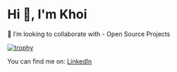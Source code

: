 # Hi 👋, I'm Khoi

👯 I’m looking to collaborate with - Open Source Projects

[![trophy](https://github-profile-trophy.vercel.app/?username=nguyenkhoi2806&theme=onedark)](https://github.com/nguyenkhoi2806/github-profile-trophy)

You can find me on: [LinkedIn](https://www.linkedin.com/in/khoi-nguyen-61725b124)
